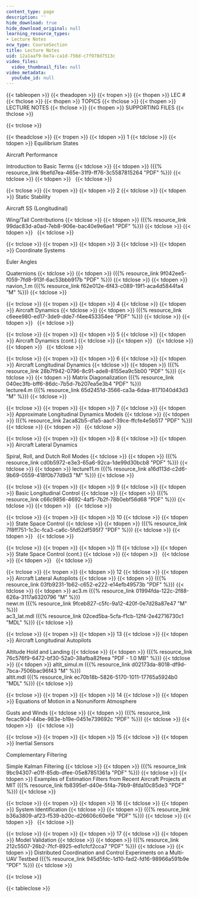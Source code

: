```yaml
---
content_type: page
description: ''
hide_download: true
hide_download_original: null
learning_resource_types:
- Lecture Notes
ocw_type: CourseSection
title: Lecture Notes
uid: 12a1aaf9-be7a-ca1d-756d-c7f978d7513c
video_files:
  video_thumbnail_file: null
video_metadata:
  youtube_id: null
---
```


{{< tableopen >}}
{{< theadopen >}}
{{< tropen >}}
{{< thopen >}}
LEC #
{{< thclose >}}
{{< thopen >}}
TOPICS
{{< thclose >}}
{{< thopen >}}
LECTURE NOTES
{{< thclose >}}
{{< thopen >}}
SUPPORTING FILES
{{< thclose >}}

{{< trclose >}}

{{< theadclose >}}
{{< tropen >}}
{{< tdopen >}}
1
{{< tdclose >}}
{{< tdopen >}}
Equilibrium States  
  
Aircraft Performance  
  
Introduction to Basic Terms
{{< tdclose >}}
{{< tdopen >}}
({{% resource_link 9befd7ea-465e-31f9-ff76-3c5587815264 "PDF" %}})
{{< tdclose >}}
{{< tdopen >}}
 
{{< tdclose >}}

{{< trclose >}}
{{< tropen >}}
{{< tdopen >}}
2
{{< tdclose >}}
{{< tdopen >}}
Static Stability  
  
Aircraft SS (Longitudinal)  
  
Wing/Tail Contributions
{{< tdclose >}}
{{< tdopen >}}
({{% resource_link 99dac83d-a0ad-7eb8-906e-bac40e9e6ae1 "PDF" %}})
{{< tdclose >}}
{{< tdopen >}}
 
{{< tdclose >}}

{{< trclose >}}
{{< tropen >}}
{{< tdopen >}}
3
{{< tdclose >}}
{{< tdopen >}}
Coordinate Systems  
  
Euler Angles  
  
Quaternions
{{< tdclose >}}
{{< tdopen >}}
({{% resource_link 9f042ee5-f059-7fd8-913f-6ac53bbb917b "PDF" %}})
{{< tdclose >}}
{{< tdopen >}}
navion\_1.m ({{% resource_link f62e012e-6f43-c089-19f1-aca4d5844fa4 "M" %}})
{{< tdclose >}}

{{< trclose >}}
{{< tropen >}}
{{< tdopen >}}
4
{{< tdclose >}}
{{< tdopen >}}
Aircraft Dynamics
{{< tdclose >}}
{{< tdopen >}}
({{% resource_link c6eee980-ed17-3de9-dde7-f4ee453354ee "PDF" %}})
{{< tdclose >}}
{{< tdopen >}}
 
{{< tdclose >}}

{{< trclose >}}
{{< tropen >}}
{{< tdopen >}}
5
{{< tdclose >}}
{{< tdopen >}}
Aircraft Dynamics (cont.)
{{< tdclose >}}
{{< tdopen >}}
 
{{< tdclose >}}
{{< tdopen >}}
 
{{< tdclose >}}

{{< trclose >}}
{{< tropen >}}
{{< tdopen >}}
6
{{< tdclose >}}
{{< tdopen >}}
Aircraft Longitudinal Dynamics
{{< tdclose >}}
{{< tdopen >}}
({{% resource_link 28b7f942-0796-8c91-ade8-8155ea9c5b00 "PDF" %}})
{{< tdclose >}}
{{< tdopen >}}
Matrix Diagonalization ({{% resource_link 040ec3fb-bff6-86dc-7b5d-7b207ea5e3b4 "PDF" %}})  
lecture4.m ({{% resource_link 65d2451d-3566-ca3a-6daa-8171040d43d3 "M" %}})
{{< tdclose >}}

{{< trclose >}}
{{< tropen >}}
{{< tdopen >}}
7
{{< tdclose >}}
{{< tdopen >}}
Approximate Longitudinal Dynamics Models
{{< tdclose >}}
{{< tdopen >}}
({{% resource_link 2aca82b5-d1a5-aacf-39ce-ffcfe4e5b517 "PDF" %}})
{{< tdclose >}}
{{< tdopen >}}
 
{{< tdclose >}}

{{< trclose >}}
{{< tropen >}}
{{< tdopen >}}
8
{{< tdclose >}}
{{< tdopen >}}
Aircraft Lateral Dynamics  
  
Spiral, Roll, and Dutch Roll Modes
{{< tdclose >}}
{{< tdopen >}}
({{% resource_link cd0b5972-e3e3-65a6-92ca-1de99d30bcb8 "PDF" %}})
{{< tdclose >}}
{{< tdopen >}}
lecture11.m ({{% resource_link a16d113d-c2d6-9b69-0559-418f0b77d9d3 "M" %}})
{{< tdclose >}}

{{< trclose >}}
{{< tropen >}}
{{< tdopen >}}
9
{{< tdclose >}}
{{< tdopen >}}
Basic Longitudinal Control
{{< tdclose >}}
{{< tdopen >}}
({{% resource_link c66c9856-4692-4af5-7b2f-78b0ebf56d68 "PDF" %}})
{{< tdclose >}}
{{< tdopen >}}
 
{{< tdclose >}}

{{< trclose >}}
{{< tropen >}}
{{< tdopen >}}
10
{{< tdclose >}}
{{< tdopen >}}
State Space Control
{{< tdclose >}}
{{< tdopen >}}
({{% resource_link 7f8ff751-1c3c-fca3-ca6c-5fd52df595f7 "PDF" %}})
{{< tdclose >}}
{{< tdopen >}}
 
{{< tdclose >}}

{{< trclose >}}
{{< tropen >}}
{{< tdopen >}}
11
{{< tdclose >}}
{{< tdopen >}}
State Space Control (cont.)
{{< tdclose >}}
{{< tdopen >}}
 
{{< tdclose >}}
{{< tdopen >}}
 
{{< tdclose >}}

{{< trclose >}}
{{< tropen >}}
{{< tdopen >}}
12
{{< tdclose >}}
{{< tdopen >}}
Aircraft Lateral Autopilots
{{< tdclose >}}
{{< tdopen >}}
({{% resource_link 03fb9231-1b62-c652-e222-e14efb49573b "PDF" %}})
{{< tdclose >}}
{{< tdopen >}}
ac3.m ({{% resource_link 01994fda-122c-2f88-626a-3117a6320796 "M" %}})  
newr.m ({{% resource_link 9fceb827-c5fc-9a12-420f-0e7d28a87e47 "M" %}})  
ac3\_lat.mdl ({{% resource_link 02ced5ba-5cfa-f1cb-12f4-2e42716730c1 "MDL" %}})
{{< tdclose >}}

{{< trclose >}}
{{< tropen >}}
{{< tdopen >}}
13
{{< tdclose >}}
{{< tdopen >}}
Aircraft Longitudinal Autopilots  
  
Altitude Hold and Landing
{{< tdclose >}}
{{< tdopen >}}
({{% resource_link 76c576f9-6472-bf30-52a0-38afba82feea "PDF - 1.0 MB" %}})
{{< tdclose >}}
{{< tdopen >}}
altit\_simul.m ({{% resource_link d02173da-8018-df9d-7bca-7506bac96f43 "M" %}})  
altit.mdl ({{% resource_link ec70b18b-5826-5170-1011-17765a5924b0 "MDL" %}})
{{< tdclose >}}

{{< trclose >}}
{{< tropen >}}
{{< tdopen >}}
14
{{< tdclose >}}
{{< tdopen >}}
Equations of Motion in a Nonuniform Atmosphere  
  
Gusts and Winds
{{< tdclose >}}
{{< tdopen >}}
({{% resource_link fecac904-44be-983e-b19e-0451e739692c "PDF" %}})
{{< tdclose >}}
{{< tdopen >}}
 
{{< tdclose >}}

{{< trclose >}}
{{< tropen >}}
{{< tdopen >}}
15
{{< tdclose >}}
{{< tdopen >}}
Inertial Sensors  
  
Complementary Filtering  
  
Simple Kalman Filtering
{{< tdclose >}}
{{< tdopen >}}
({{% resource_link 9bc94307-e01f-85db-dfee-05e87851361a "PDF" %}})
{{< tdclose >}}
{{< tdopen >}}
Examples of Estimation Filters from Recent Aircraft Projects at MIT ({{% resource_link fb8395ef-d40e-5f4a-79b9-8fda10c85de3 "PDF" %}})
{{< tdclose >}}

{{< trclose >}}
{{< tropen >}}
{{< tdopen >}}
16
{{< tdclose >}}
{{< tdopen >}}
System Identification
{{< tdclose >}}
{{< tdopen >}}
({{% resource_link b36a3809-af23-f539-b20c-d26606c60e6e "PDF" %}})
{{< tdclose >}}
{{< tdopen >}}
 
{{< tdclose >}}

{{< trclose >}}
{{< tropen >}}
{{< tdopen >}}
17
{{< tdclose >}}
{{< tdopen >}}
Model Validation
{{< tdclose >}}
{{< tdopen >}}
({{% resource_link 212c5507-26b2-7fcf-8925-ed1cfcf2cca7 "PDF" %}})
{{< tdclose >}}
{{< tdopen >}}
Distributed Coordination and Control Experiments on a Multi-UAV Testbed ({{% resource_link 945d5fdc-1d10-fad2-fd16-98966a591b9e "PDF" %}})
{{< tdclose >}}

{{< trclose >}}

{{< tableclose >}}